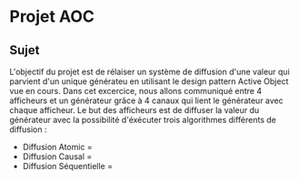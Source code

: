 #  Projet AOC

## Sujet 
   L'objectif du projet est de rélaiser un système de diffusion d'une valeur qui parvient d'un unique générateu en utilisant 
le design pattern Active Object vue en cours. Dans cet excercice, nous allons communiqué entre 4 afficheurs et un générateur 
grâce à 4 canaux qui lient le générateur avec chaque afficheur.
    Le but des afficheurs est de diffuser la valeur du générateur avec la possibilité d'éxécuter trois algorithmes différents 
de diffusion : 
* Diffusion Atomic = 
* Diffusion Causal = 
* Diffusion Séquentielle = 
    
